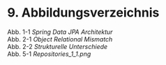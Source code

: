 # 9. Abbildungsverzeichnis

Abb. 1-1 *Spring Data JPA Architektur*  
Abb. 2-1 *Object Relational Mismatch*  
Abb. 2-2 *Strukturelle Unterschiede*  
Abb. 5-1 *Repositories_1_1.png*  
